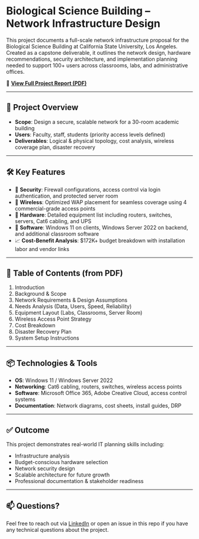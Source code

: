 # Biological Science Building – Network Infrastructure Design

This project documents a full-scale network infrastructure proposal for the Biological Science Building at California State University, Los Angeles. Created as a capstone deliverable, it outlines the network design, hardware recommendations, security architecture, and implementation planning needed to support 100+ users across classrooms, labs, and administrative offices.

📄 **[View Full Project Report (PDF)](./Biological-Science-Network-Design.pdf)**

---

## 📌 Project Overview

- **Scope**: Design a secure, scalable network for a 30-room academic building
- **Users**: Faculty, staff, students (priority access levels defined)
- **Deliverables**: Logical & physical topology, cost analysis, wireless coverage plan, disaster recovery

---

## 🛠️ Key Features

- 🔐 **Security**: Firewall configurations, access control via login authentication, and protected server room
- 📡 **Wireless**: Optimized WAP placement for seamless coverage using 4 commercial-grade access points
- 🧰 **Hardware**: Detailed equipment list including routers, switches, servers, Cat6 cabling, and UPS
- 💽 **Software**: Windows 11 on clients, Windows Server 2022 on backend, and additional classroom software
- 📈 **Cost-Benefit Analysis**: $172K+ budget breakdown with installation labor and vendor links

---

## 🧾 Table of Contents (from PDF)

1. Introduction  
2. Background & Scope  
3. Network Requirements & Design Assumptions  
4. Needs Analysis (Data, Users, Speed, Reliability)  
5. Equipment Layout (Labs, Classrooms, Server Room)  
6. Wireless Access Point Strategy  
7. Cost Breakdown  
8. Disaster Recovery Plan  
9. System Setup Instructions  

---

## 📦 Technologies & Tools

- **OS**: Windows 11 / Windows Server 2022  
- **Networking**: Cat6 cabling, routers, switches, wireless access points  
- **Software**: Microsoft Office 365, Adobe Creative Cloud, access control systems  
- **Documentation**: Network diagrams, cost sheets, install guides, DRP

---

## ✅ Outcome

This project demonstrates real-world IT planning skills including:
- Infrastructure analysis  
- Budget-conscious hardware selection  
- Network security design  
- Scalable architecture for future growth  
- Professional documentation & stakeholder readiness

---

## 📫 Questions?

Feel free to reach out via [LinkedIn](https://www.linkedin.com/in/jessieestrada/) or open an issue in this repo if you have any technical questions about the project.
